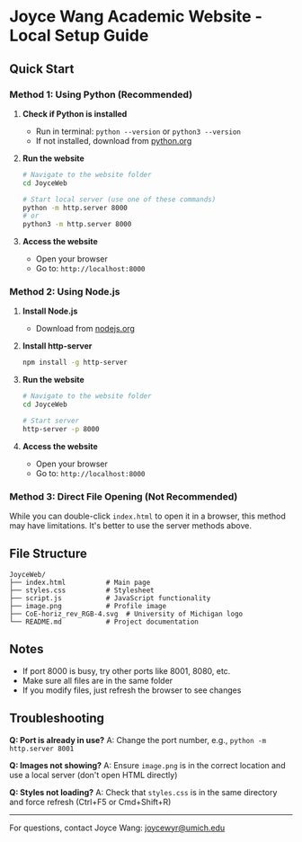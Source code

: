 # Joyce Wang Academic Website - Local Setup Guide

## Quick Start

### Method 1: Using Python (Recommended)

1. **Check if Python is installed**
   - Run in terminal: `python --version` or `python3 --version`
   - If not installed, download from [python.org](https://www.python.org/)

2. **Run the website**
   ```bash
   # Navigate to the website folder
   cd JoyceWeb
   
   # Start local server (use one of these commands)
   python -m http.server 8000
   # or
   python3 -m http.server 8000
   ```

3. **Access the website**
   - Open your browser
   - Go to: `http://localhost:8000`

### Method 2: Using Node.js

1. **Install Node.js**
   - Download from [nodejs.org](https://nodejs.org/)

2. **Install http-server**
   ```bash
   npm install -g http-server
   ```

3. **Run the website**
   ```bash
   # Navigate to the website folder
   cd JoyceWeb
   
   # Start server
   http-server -p 8000
   ```

4. **Access the website**
   - Open your browser
   - Go to: `http://localhost:8000`

### Method 3: Direct File Opening (Not Recommended)

While you can double-click `index.html` to open it in a browser, this method may have limitations. It's better to use the server methods above.

## File Structure

```
JoyceWeb/
├── index.html          # Main page
├── styles.css          # Stylesheet
├── script.js           # JavaScript functionality
├── image.png           # Profile image
├── CoE-horiz_rev_RGB-4.svg  # University of Michigan logo
└── README.md           # Project documentation
```

## Notes

- If port 8000 is busy, try other ports like 8001, 8080, etc.
- Make sure all files are in the same folder
- If you modify files, just refresh the browser to see changes

## Troubleshooting

**Q: Port is already in use?**
A: Change the port number, e.g., `python -m http.server 8001`

**Q: Images not showing?**
A: Ensure `image.png` is in the correct location and use a local server (don't open HTML directly)

**Q: Styles not loading?**
A: Check that `styles.css` is in the same directory and force refresh (Ctrl+F5 or Cmd+Shift+R)

---

For questions, contact Joyce Wang: joycewyr@umich.edu
